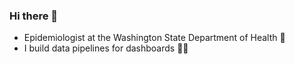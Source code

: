 ### Hi there 👋

- Epidemiologist at the Washington State Department of Health 🌲
- I build data pipelines for dashboards 👷‍♂️
